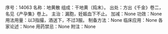 序号：14063
名称：地黄散
组成：干地黄（捣末）。
出处：方出《千金》卷二，名见《产孕集》卷上。
主治：漏胞，妊娠血下不止。
加减：None
功效：None
用法用量：以3指撮，酒送下，不过3服。
制备方法：None
临床应用：None
各家论述：None
用药禁忌：None
附注：None
